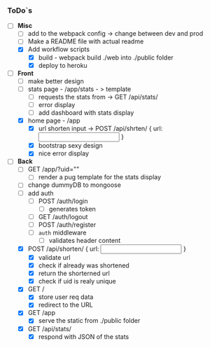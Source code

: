 ### ToDo`s

- [ ] **Misc**
  - [ ] add <baseUrl> to the webpack config -> change between dev and prod
  - [ ] Make a README file with actual readme
  - [x] Add workflow scripts
    - [x] build - webpack build ./web into ./public folder
    - [x] deploy to heroku
- [ ] **Front**
  - [ ] make better design
  - [ ] stats page - /app/stats - > template
    - [ ] requests the stats from -> GET /api/stats/<UID>
    - [ ] error display
    - [ ] add dashboard with stats display
  - [x] home page - /app
    - [x] url shorten input -> POST /api/shrten/ { url: <input url> }
    - [x] bootstrap sexy design
    - [x] nice error display
- [ ] **Back**
  - [ ] GET /app/?uid="<UID>"
    - [ ] render a pug template for the stats display
  - [ ] change dummyDB to mongoose
  - [ ] add auth
    - [ ] POST /auth/login
      - [ ] generates token
    - [ ] GET /auth/logout
    - [ ] POST /auth/register
    - [ ] `auth` middleware
      - [ ] validates header content
  - [x] POST /api/shorten/ { url: <input url> }
    - [x] validate url
    - [x] check if already was shortened
    - [x] return the shorterned url
    - [x] check if uid is realy unique
  - [x] GET /<UID>
    - [x] store user req data
    - [x] redirect to the URL
  - [x] GET /app
    - [x] serve the static from ./public folder
  - [x] GET /api/stats/<UID>
    - [x] respond with JSON of the stats
